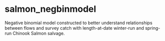 # salmon_negbinmodel
Negative binomial model constructed to better understand relationships between flows and survey catch with length-at-date winter-run and spring-run Chinook Salmon salvage.
